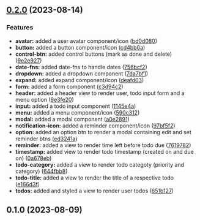 ## [0.2.0](https://github.com/zhid0399123/react-todo-app/compare/v0.1.0...v0.2.0) (2023-08-14)


### Features

* **avatar:** added a user avatar component/icon ([bd0d080](https://github.com/zhid0399123/react-todo-app/commit/bd0d080a74e172147d77af7d1109b1d463c9d55d))
* **button:** added a button component/icon ([cd4bb0a](https://github.com/zhid0399123/react-todo-app/commit/cd4bb0a0ab5b43247623188a56d8a57a787be1a9))
* **control-btn:** added control buttons (mark as done and delete) ([9e2e927](https://github.com/zhid0399123/react-todo-app/commit/9e2e9272124605ea8668cecb214381d6bd1ef677))
* **date-fns:** added date-fns to handle dates ([756bcf2](https://github.com/zhid0399123/react-todo-app/commit/756bcf2ad8d02979e8ad895759608cdaa0e6718b))
* **dropdown:** added a dropdown component ([7da7bf1](https://github.com/zhid0399123/react-todo-app/commit/7da7bf1d1e94593f9ccc653cb8f6a422fd2d6f5f))
* **expand:** added expand component/icon ([deafd03](https://github.com/zhid0399123/react-todo-app/commit/deafd030fae743d2bfb5a9e7c69ed77f605a230f))
* **form:** added a form component ([c3d94c2](https://github.com/zhid0399123/react-todo-app/commit/c3d94c2ba52b2080dee39eca62da8f39265375d4))
* **header:** added a header view to render user, todo input form and a menu option ([9e3fe20](https://github.com/zhid0399123/react-todo-app/commit/9e3fe202c36d9d7795f3d215de75fdea5bb3d108))
* **input:** added a todo input component ([1145e4a](https://github.com/zhid0399123/react-todo-app/commit/1145e4a93dc76daa4ab556d600342cce8a2777c4))
* **menu:** added a menu component/icon ([590c312](https://github.com/zhid0399123/react-todo-app/commit/590c312be405c03e09971eec72577f72f36acafd))
* **modal:** added a modal component ([a0e2891](https://github.com/zhid0399123/react-todo-app/commit/a0e28914ce7e9e0c94d8c6215c9b01380610586a))
* **notification-icon:** added a reminder component/icon ([97bf5f2](https://github.com/zhid0399123/react-todo-app/commit/97bf5f28d3776a7e382e51a750c680837d7aa601))
* **option:** added an option btn to render a modal containing edit and set reminder btns ([ed3241a](https://github.com/zhid0399123/react-todo-app/commit/ed3241a75e68650fb6820e6e4de05220853d637e))
* **reminder:** added a view to render time left before todo due ([7619782](https://github.com/zhid0399123/react-todo-app/commit/7619782625361f14f71b6b6ce0cb5e7aa8196acb))
* **timestamp:** added view to render todo timestamp (created on and due on) ([0a678eb](https://github.com/zhid0399123/react-todo-app/commit/0a678ebbf06374ffc842ff73570b7a61a7f6fc0e))
* **todo-category:** added a view to render todo categoty (priority and category) ([644fbb8](https://github.com/zhid0399123/react-todo-app/commit/644fbb8093ab33991be4969bd8f91976d31afe9e))
* **todo-title:** added a view to render the title of a respective todo ([e166d3f](https://github.com/zhid0399123/react-todo-app/commit/e166d3ff017eb9bcbada2d562deefb306edbbcd4))
* **todos:** added and styled a view to render user todos ([651b127](https://github.com/zhid0399123/react-todo-app/commit/651b12709e612da81ad9406bb7a42c9a5aae976d))

## 0.1.0 (2023-08-09)

